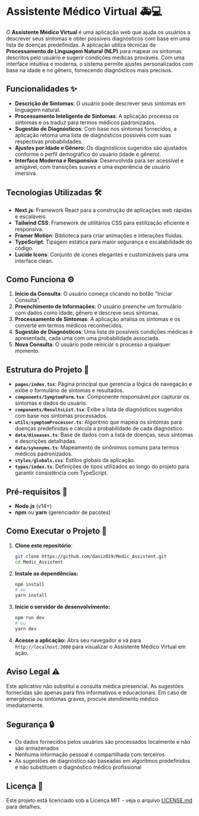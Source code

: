 # Assistente Médico Virtual 🚑💻

O **Assistente Médico Virtual** é uma aplicação web que ajuda os usuários a descrever seus sintomas e obter possíveis diagnósticos com base em uma lista de doenças predefinidas. A aplicação utiliza técnicas de **Processamento de Linguagem Natural (NLP)** para mapear os sintomas descritos pelo usuário e sugerir condições médicas prováveis. Com uma interface intuitiva e moderna, o sistema permite ajustes personalizados com base na idade e no gênero, fornecendo diagnósticos mais precisos.

## Funcionalidades ✨

- **Descrição de Sintomas**: O usuário pode descrever seus sintomas em linguagem natural.
- **Processamento Inteligente de Sintomas**: A aplicação processa os sintomas e os traduz para termos médicos padronizados.
- **Sugestão de Diagnósticos**: Com base nos sintomas fornecidos, a aplicação retorna uma lista de diagnósticos possíveis com suas respectivas probabilidades.
- **Ajustes por Idade e Gênero**: Os diagnósticos sugeridos são ajustados conforme o perfil demográfico do usuário (idade e gênero).
- **Interface Moderna e Responsiva**: Desenvolvida para ser acessível e amigável, com transições suaves e uma experiência de usuário imersiva.

## Tecnologias Utilizadas 🛠️

- **Next.js**: Framework React para a construção de aplicações web rápidas e escaláveis.
- **Tailwind CSS**: Framework de utilitários CSS para estilização eficiente e responsiva.
- **Framer Motion**: Biblioteca para criar animações e interações fluidas.
- **TypeScript**: Tipagem estática para maior segurança e escalabilidade do código.
- **Lucide Icons**: Conjunto de ícones elegantes e customizáveis para uma interface clean.

## Como Funciona ⚙️

1. **Início da Consulta**: O usuário começa clicando no botão "Iniciar Consulta".
2. **Preenchimento de Informações**: O usuário preenche um formulário com dados como idade, gênero e descreve seus sintomas.
3. **Processamento de Sintomas**: A aplicação analisa os sintomas e os converte em termos médicos reconhecidos.
4. **Sugestão de Diagnósticos**: Uma lista de possíveis condições médicas é apresentada, cada uma com uma probabilidade associada.
5. **Nova Consulta**: O usuário pode reiniciar o processo a qualquer momento.

## Estrutura do Projeto 📁

- **`pages/index.tsx`**: Página principal que gerencia a lógica de navegação e exibe o formulário de sintomas e resultados.
- **`components/SymptomForm.tsx`**: Componente responsável por capturar os sintomas e dados do usuário.
- **`components/ResultsList.tsx`**: Exibe a lista de diagnósticos sugeridos com base nos sintomas processados.
- **`utils/symptomProcessor.ts`**: Algoritmo que mapeia os sintomas para doenças predefinidas e calcula a probabilidade de cada diagnóstico.
- **`data/diseases.ts`**: Base de dados com a lista de doenças, seus sintomas e descrições detalhadas.
- **`data/synonyms.ts`**: Mapeamento de sinônimos comuns para termos médicos padronizados.
- **`styles/globals.css`**: Estilos globais da aplicação.
- **`types/index.ts`**: Definições de tipos utilizados ao longo do projeto para garantir consistência com TypeScript.

## Pré-requisitos 🔧

- **Node.js** (v14+)
- **npm** ou **yarn** (gerenciador de pacotes)

## Como Executar o Projeto 🚀

1. **Clone este repositório**:
   ```bash
   git clone https://github.com/daniz019/Medic_Assistent.git
   cd Medic_Assistent
   ```

2. **Instale as dependências:**
   ```bash
   npm install
   # ou
   yarn install
   ```

3. **Inicie o servidor de desenvolvimento:**
   ```bash
   npm run dev
   # ou
   yarn dev
   ```

4. **Acesse a aplicação:**
   Abra seu navegador e vá para `http://localhost:3000` para visualizar o Assistente Médico Virtual em ação.

## Aviso Legal ⚠️

Este aplicativo não substitui a consulta médica presencial. As sugestões fornecidas são apenas para fins informativos e educacionais. Em caso de emergência ou sintomas graves, procure atendimento médico imediatamente.

## Segurança 🔒

- Os dados fornecidos pelos usuários são processados localmente e não são armazenados
- Nenhuma informação pessoal é compartilhada com terceiros
- As sugestões de diagnóstico são baseadas em algoritmos predefinidos e não substituem o diagnóstico médico profissional

## Licença 📝

Este projeto está licenciado sob a Licença MIT - veja o arquivo [LICENSE.md](LICENSE.md) para detalhes.
